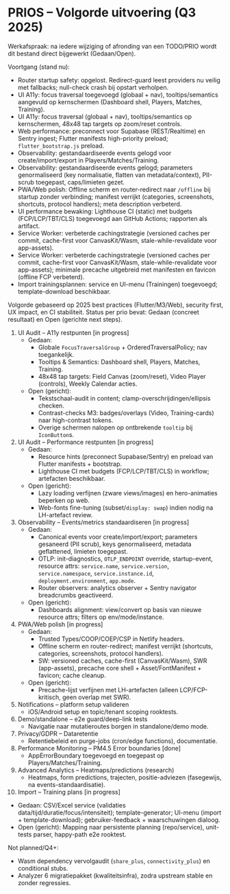 # PRIOS – Volgorde uitvoering (Q3 2025)

Werkafspraak: na iedere wijziging of afronding van een TODO/PRIO wordt dit bestand direct bijgewerkt (Gedaan/Open).

Voortgang (stand nu):
- Router startup safety: opgelost. Redirect-guard leest providers nu veilig met fallbacks; null-check crash bij opstart verholpen.
- UI A11y: focus traversal toegevoegd (globaal + nav), tooltips/semantics aangevuld op kernschermen (Dashboard shell, Players, Matches, Training).
 - UI A11y: focus traversal (globaal + nav), tooltips/semantics op kernschermen, 48x48 tap targets op zoom/reset controls.
- Web performance: preconnect voor Supabase (REST/Realtime) en Sentry ingest; Flutter manifests high-priority preload; `flutter_bootstrap.js` preload.
- Observability: gestandaardiseerde events gelogd voor create/import/export in Players/Matches/Training.
 - Observability: gestandaardiseerde events gelogd; parameters genormaliseerd (key normalisatie, flatten van metadata/context), PII-scrub toegepast, caps/limieten gezet.
- PWA/Web polish: Offline scherm en router-redirect naar `/offline` bij startup zonder verbinding; manifest verrijkt (categories, screenshots, shortcuts, protocol handlers); meta description verbeterd.
- UI performance bewaking: Lighthouse CI (static) met budgets (FCP/LCP/TBT/CLS) toegevoegd aan GitHub Actions; rapporten als artifact.
- Service Worker: verbeterde cachingstrategie (versioned caches per commit, cache-first voor CanvasKit/Wasm, stale-while-revalidate voor app-assets).
 - Service Worker: verbeterde cachingstrategie (versioned caches per commit, cache-first voor CanvasKit/Wasm, stale-while-revalidate voor app-assets); minimale precache uitgebreid met manifesten en favicon (offline FCP verbeterd).
- Import trainingsplannen: service en UI-menu (Trainingen) toegevoegd; template-download beschikbaar.


Volgorde gebaseerd op 2025 best practices (Flutter/M3/Web), security first, UX impact, en CI stabiliteit. Status per prio bevat: Gedaan (concreet resultaat) en Open (gerichte next steps).

1. UI Audit – A11y restpunten [in progress]
   - Gedaan:
     - Globale `FocusTraversalGroup` + OrderedTraversalPolicy; nav toegankelijk.
     - Tooltips & Semantics: Dashboard shell, Players, Matches, Training.
     - 48x48 tap targets: Field Canvas (zoom/reset), Video Player (controls), Weekly Calendar acties.
   - Open (gericht):
     - Tekstschaal-audit in content; clamp-overschrijdingen/ellipsis checken.
     - Contrast-checks M3: badges/overlays (Video, Training-cards) naar high-contrast tokens.
     - Overige schermen nalopen op ontbrekende `tooltip` bij `IconButton`s.
2. UI Audit – Performance restpunten [in progress]
   - Gedaan:
     - Resource hints (preconnect Supabase/Sentry) en preload van Flutter manifests + bootstrap.
     - Lighthouse CI met budgets (FCP/LCP/TBT/CLS) in workflow; artefacten beschikbaar.
   - Open (gericht):
     - Lazy loading verfijnen (zware views/images) en hero-animaties beperken op web.
     - Web-fonts fine-tuning (subset/`display: swap`) indien nodig na LH-artefact review.
3. Observability – Events/metrics standaardiseren [in progress]
   - Gedaan:
     - Canonical events voor create/import/export; parameters gesaneerd (PII scrub), keys genormaliseerd, metadata geflattened, limieten toegepast.
     - OTLP: init-diagnostics, `OTLP_ENDPOINT` override, startup-event, resource attrs: `service.name`, `service.version`, `service.namespace`, `service.instance.id`, `deployment.environment`, `app.mode`.
     - Router observers: analytics observer + Sentry navigator breadcrumbs geactiveerd.
   - Open (gericht):
     - Dashboards alignment: view/convert op basis van nieuwe resource attrs; filters op env/mode/instance.
4. PWA/Web polish [in progress]
   - Gedaan:
     - Trusted Types/COOP/COEP/CSP in Netlify headers.
     - Offline scherm en router-redirect; manifest verrijkt (shortcuts, categories, screenshots, protocol handlers).
     - SW: versioned caches, cache-first (CanvasKit/Wasm), SWR (app-assets), precache core shell + Asset/FontManifest + favicon; cache cleanup.
   - Open (gericht):
     - Precache-lijst verfijnen met LH-artefacten (alleen LCP/FCP-kritisch, geen overlap met SWR).
5. Notifications – platform setup valideren
   - iOS/Android setup en topic/tenant scoping rooktests.
6. Demo/standalone – e2e guard/deep-link tests
   - Navigatie naar mutatieroutes borgen in standalone/demo mode.
7. Privacy/GDPR – Dataretentie
   - Retentiebeleid en purge-jobs (cron/edge functions), documentatie.
8. Performance Monitoring – PM4.5 Error boundaries [done]
   - AppErrorBoundary toegevoegd en toegepast op Players/Matches/Training.
9. Advanced Analytics – Heatmaps/predictions (research)
   - Heatmaps, form predictions, trajecten, positie-adviezen (fasegewijs, na events-standaardisatie).
10. Import – Training plans [in progress]
   - Gedaan: CSV/Excel service (validaties data/tijd/duratie/focus/intensiteit); template-generator; UI-menu (import + template-download); gebruiker-feedback + waarschuwingen dialoog.
   - Open (gericht): Mapping naar persistente planning (repo/service), unit-tests parser, happy-path e2e rooktest.

Not planned/Q4+:
- Wasm dependency vervolgaudit (`share_plus`, `connectivity_plus`) en conditional stubs.
- Analyzer 6 migratiepakket (kwaliteitsinfra), zodra upstream stable en zonder regressies.



